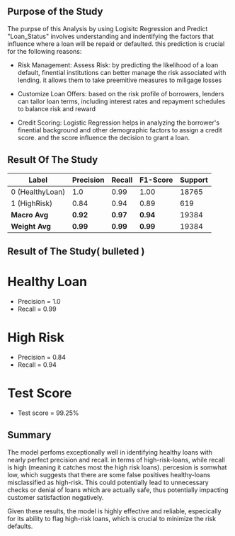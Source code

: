## Purpose of the Study

The purpse of this Analysis by using Logisitc Regression and Predict "Loan_Status" involves understanding and indentifying the factors that influence where a loan will be repaid or defaulted. this prediction is crucial for the following reasons:

- Risk Management:
Assess Risk: by predicting the likelihood of a loan default, finential institutions can better manage the risk associated with lending. it allows them to take preemitive measures to miligage losses

- Customize Loan Offers: based on the risk profile of borrowers, lenders can tailor loan terms, including interest rates and repayment schedules to balance risk and reward

- Credit Scoring: Logistic Regression helps in analyzing the borrower's finential background and other demographic factors to assign a credit score. and the score influence the decision to grant a loan.

## Result Of The Study

| Label         | Precision | Recall | F1-Score | Support |
|---------------|-----------|--------|----------|---------|
| 0 (HealthyLoan)| 1.0       | 0.99   | 1.00     | 18765   |
| 1 (HighRisk)  | 0.84      | 0.94   | 0.89     | 619     |
| **Macro Avg** | **0.92**  | **0.97**| **0.94** | 19384   |
| **Weight Avg**| **0.99**  | **0.99**| **0.99** | 19384   |


## Result of The Study( bulleted )

# Healthy Loan
- Precision = 1.0
- Recall    = 0.99

# High Risk
- Precision = 0.84
- Recall    = 0.94

# Test Score
- Test score = 99.25%


## Summary

The model perfoms exceptionally well in identifying healthy loans with nearly perfect precision and recall. in terms of high-risk-loans, while recall is high (meaning it catches most the high risk loans). percesion is somwhat low, which suggests that there are some false positives healthy-loans misclassified as high-risk. This could potentially lead to unnecessary checks or denial of loans which are actually safe, thus potentially impacting customer satisfaction negatively.

Given these results, the model is highly effective and reliable, especically for its ability to flag high-risk loans, which is crucial to minimize the risk defaults.
